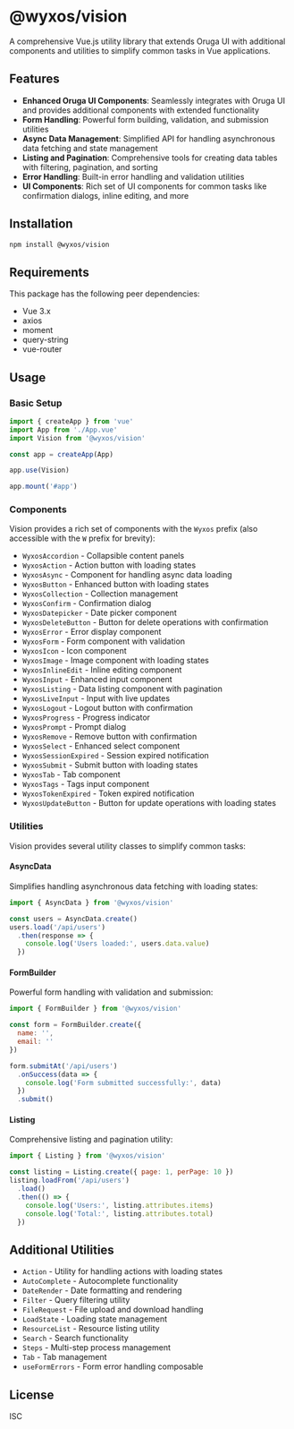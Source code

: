 # @wyxos/vision

A comprehensive Vue.js utility library that extends Oruga UI with additional components and utilities to simplify common tasks in Vue applications.

## Features

- **Enhanced Oruga UI Components**: Seamlessly integrates with Oruga UI and provides additional components with extended functionality
- **Form Handling**: Powerful form building, validation, and submission utilities
- **Async Data Management**: Simplified API for handling asynchronous data fetching and state management
- **Listing and Pagination**: Comprehensive tools for creating data tables with filtering, pagination, and sorting
- **Error Handling**: Built-in error handling and validation utilities
- **UI Components**: Rich set of UI components for common tasks like confirmation dialogs, inline editing, and more

## Installation

```bash
npm install @wyxos/vision
```

## Requirements

This package has the following peer dependencies:

- Vue 3.x
- axios
- moment
- query-string
- vue-router

## Usage

### Basic Setup

```javascript
import { createApp } from 'vue'
import App from './App.vue'
import Vision from '@wyxos/vision'

const app = createApp(App)

app.use(Vision)

app.mount('#app')
```

### Components

Vision provides a rich set of components with the `Wyxos` prefix (also accessible with the `W` prefix for brevity):

- `WyxosAccordion` - Collapsible content panels
- `WyxosAction` - Action button with loading states
- `WyxosAsync` - Component for handling async data loading
- `WyxosButton` - Enhanced button with loading states
- `WyxosCollection` - Collection management
- `WyxosConfirm` - Confirmation dialog
- `WyxosDatepicker` - Date picker component
- `WyxosDeleteButton` - Button for delete operations with confirmation
- `WyxosError` - Error display component
- `WyxosForm` - Form component with validation
- `WyxosIcon` - Icon component
- `WyxosImage` - Image component with loading states
- `WyxosInlineEdit` - Inline editing component
- `WyxosInput` - Enhanced input component
- `WyxosListing` - Data listing component with pagination
- `WyxosLiveInput` - Input with live updates
- `WyxosLogout` - Logout button with confirmation
- `WyxosProgress` - Progress indicator
- `WyxosPrompt` - Prompt dialog
- `WyxosRemove` - Remove button with confirmation
- `WyxosSelect` - Enhanced select component
- `WyxosSessionExpired` - Session expired notification
- `WyxosSubmit` - Submit button with loading states
- `WyxosTab` - Tab component
- `WyxosTags` - Tags input component
- `WyxosTokenExpired` - Token expired notification
- `WyxosUpdateButton` - Button for update operations with loading states

### Utilities

Vision provides several utility classes to simplify common tasks:

#### AsyncData

Simplifies handling asynchronous data fetching with loading states:

```javascript
import { AsyncData } from '@wyxos/vision'

const users = AsyncData.create()
users.load('/api/users')
  .then(response => {
    console.log('Users loaded:', users.data.value)
  })
```

#### FormBuilder

Powerful form handling with validation and submission:

```javascript
import { FormBuilder } from '@wyxos/vision'

const form = FormBuilder.create({
  name: '',
  email: ''
})

form.submitAt('/api/users')
  .onSuccess(data => {
    console.log('Form submitted successfully:', data)
  })
  .submit()
```

#### Listing

Comprehensive listing and pagination utility:

```javascript
import { Listing } from '@wyxos/vision'

const listing = Listing.create({ page: 1, perPage: 10 })
listing.loadFrom('/api/users')
  .load()
  .then(() => {
    console.log('Users:', listing.attributes.items)
    console.log('Total:', listing.attributes.total)
  })
```

## Additional Utilities

- `Action` - Utility for handling actions with loading states
- `AutoComplete` - Autocomplete functionality
- `DateRender` - Date formatting and rendering
- `Filter` - Query filtering utility
- `FileRequest` - File upload and download handling
- `LoadState` - Loading state management
- `ResourceList` - Resource listing utility
- `Search` - Search functionality
- `Steps` - Multi-step process management
- `Tab` - Tab management
- `useFormErrors` - Form error handling composable

## License

ISC
